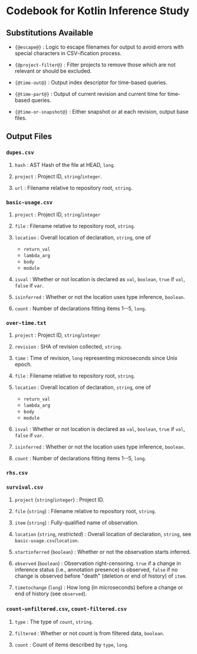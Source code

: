 # Codebook for Kotlin Inference Study

## Substitutions Available

 - `{@escape@}`
: Logic to escape filenames for output to avoid errors with special characters in CSV-ification process.

 - `{@project-filter@}`
: Filter projects to remove those which are not relevant or should be excluded.

 - `{@time-out@}`
: Output index descriptor for time-based queries.

 - `{@time-part@}`
: Output of current revision and current time for time-based queries.

 - `{@time-or-snapshot@}`
: Either snapshot or at each revision, output base files.

## Output Files

### `dupes.csv`

1. `hash`
: AST Hash of the file at HEAD, `long`.

2. `project`
: Project ID, `string`/`integer`.

3. `url`
: Filename relative to repository root, `string`.

### `basic-usage.csv`

1. `project`
: Project ID, `string`/`integer`

2. `file`
: Filename relative to repository root, `string`.

3. `location`
: Overall location of declaration, `string`, one of
   - `return_val`
   - `lambda_arg`
   - `body`
   - `module`

4. `isval`
: Whether or not location is declared as `val`, `boolean`, `true` if `val`, `false` if `var`.

5. `isinferred`
: Whether or not the location uses type inference, `boolean`.

6. `count`
: Number of declarations fitting items 1--5, `long`.

### `over-time.txt`

1. `project`
: Project ID, `string`/`integer`

2. `revision`
: SHA of revision collected, `string`.

3. `time`
: Time of revision, `long` representing microseconds since Unix epoch.

4. `file`
: Filename relative to repository root, `string`.

5. `location`
: Overall location of declaration, `string`, one of
   - `return_val`
   - `lambda_arg`
   - `body`
   - `module`

6. `isval`
: Whether or not location is declared as `val`, `boolean`, `true` if `val`, `false` if `var`.

7. `isinferred`
: Whether or not the location uses type inference, `boolean`.

8. `count`
: Number of declarations fitting items 1--5, `long`.

### `rhs.csv`

### `survival.csv`

1. `project` (`string`/`integer`)
: Project ID.

2. `file` (`string`)
: Filename relative to repository root, `string`.

3. `item` (`string`)
: Fully-qualified name of observation.

4. `location` (`string`, *restricted*)
: Overall location of declaration, `string`, see `basic-usage.csv`/`location`.

5. `startinferred` (`boolean`)
: Whether or not the observation starts inferred.

6. `observed` (`boolean`)
: Observation right-censoring.  `true` if a change in inference status (i.e., annotation presence) is observed, `false` if no change is observed before "death" (deletion or end of history) of `item`.

7. `timetochange` (`long`)
: How long (in microseconds) before a change or end of history (see `observed`).

### `count-unfiltered.csv`, `count-filtered.csv`

1. `type`
: The type of `count`, `string`.

2. `filtered`
: Whether or not count is from filtered data, `boolean`.

3. `count`
: Count of items described by `type`, `long`.
